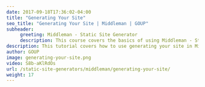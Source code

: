 ```yaml
---
date: 2017-09-18T17:36:02-04:00
title: "Generating Your Site"
seo_title: "Generating Your Site | Middleman | GOUP"
subheader:
     greeting: Middleman - Static Site Generator
     description: This course covers the basics of using Middleman - Static Site Generator. Work your way through the videos/articles and I'll teach you everything you need to know to create a professional and scalable website or blog!
description: This tutorial covers how to use generating your site in Middleman -  Static Site Generator.
author: GOUP
image: generating-your-site.png
video: S8b-aKlRdOs
url: /static-site-generators/middleman/generating-your-site/
weight: 17
---
```

